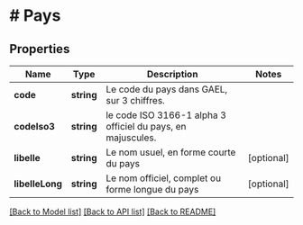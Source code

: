 # # Pays

## Properties

Name | Type | Description | Notes
------------ | ------------- | ------------- | -------------
**code** | **string** | Le code du pays dans GAEL, sur 3 chiffres. |
**codeIso3** | **string** | le code ISO 3166-1 alpha 3 officiel du pays, en majuscules. |
**libelle** | **string** | Le nom usuel, en forme courte du pays | [optional]
**libelleLong** | **string** | Le nom officiel, complet ou forme longue du pays | [optional]

[[Back to Model list]](../../README.md#models) [[Back to API list]](../../README.md#endpoints) [[Back to README]](../../README.md)
